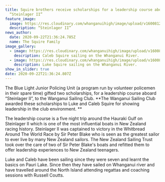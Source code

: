 ```yaml
---
title: Squire brothers receive scholarships for a leadership course aboard
  “Steinlager II”
feature_image:
  image: https://res.cloudinary.com/whanganuihigh/image/upload/v1600812475/News/Steinlager_boat.jpg
  description: “Steinlager II”
news_author:
  date: 2020-09-22T21:36:24.785Z
  name: The Squire Family
image_gallery:
  - image: https://res.cloudinary.com/whanganuihigh/image/upload/v1600812534/News/Caleb_Squire_-_Sailing_10607_blue_boat.jpg
    description: Caleb Squire sailing on the Whanganui River.
  - image: https://res.cloudinary.com/whanganuihigh/image/upload/v1600812563/News/Luke_Squire_-_Sailing_44296_black_boat.jpg
    description: Luke Squire sailing on the Whanganui River.
show_in_slider: true
date: 2020-09-22T21:36:24.807Z
---
```

The Blue Light Junior Policing Unit (a program run by volunteer policemen in their spare time) gifted two scholarships, for a leadership course aboard “Steinlager II”, to the Wanganui Sailing Club.  **The Wanganui Sailing Club awarded these scholarships to Luke and Caleb Squire for showing leadership in the club environment.**

The leadership course is a five night trip around the Hauraki Gulf on Steinlager II which is one of the most influential boats in New Zealand racing history.  Steinlager II was captained to victory in the Whitbread Around The World Race by Sir Peter Blake who is seen as the greatest sailor to ever live by many New Zealand sailors.  The New Zealand Sailing Trust took over the care of two of Sir Peter Blake's boats and refitted them to offer leadership experiences to New Zealand teenagers.

Luke and Caleb have been sailing since they were seven and learnt the basics on Pauri Lake.  Since then they have sailed on Whanganui river and have travelled around the North Island attending regattas and coaching sessions with Russell Coutts. 